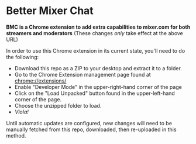 # Better Mixer Chat

**BMC is a Chrome extension to add extra capabilities to mixer.com for both streamers and moderators**
(These changes *only* take effect at the above URL)

In order to use this Chrome extension in its current state, you'll need to do the following:
- Download this repo as a ZIP to your desktop and extract it to a folder.
- Go to the Chrome Extension management page found at [chrome://extensions/](chrome://extensions/)
- Enable "Developer Mode" in the upper-right-hand corner of the page
- Click on the "Load Unpacked" button found in the upper-left-hand corner of the page.
- Choose the unzipped folder to load.
- _Viola!_

Until automatic updates are configured, new changes will need to be manually fetched from this repo, downloaded, then re-uploaded in this method.

